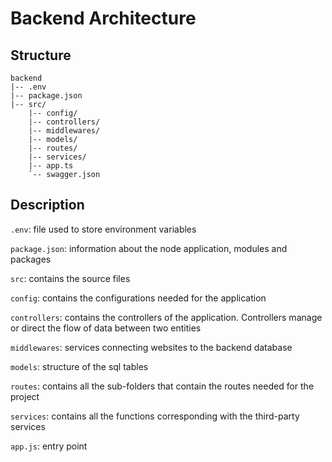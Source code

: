 # Backend Architecture

## Structure

```
backend
|-- .env
|-- package.json
|-- src/
    |-- config/
    |-- controllers/
    |-- middlewares/
    |-- models/
    |-- routes/
    |-- services/
    |-- app.ts
    `-- swagger.json
```

## Description

`.env`: file used to store environment variables

`package.json`: information about the node application, modules and packages

`src`: contains the source files

`config`: contains the configurations needed for the application

`controllers`: contains the controllers of the application. Controllers manage or direct the flow of data between two entities

`middlewares`: services connecting websites to the backend database

`models`: structure of the sql tables

`routes`: contains all the sub-folders that contain the routes needed for the project

`services`: contains all the functions corresponding with the third-party services

`app.js`: entry point

